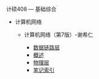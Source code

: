 <div class="sidebar-title">计硕408 — 基础综合</div>
<template id="root-breadcrumb">基础综合</template>

- 计算机网络

  - 计算机网络（第7版）-谢希仁

    - [数据链路层](document/计硕408/基础综合/计算机网络/计算机网络（第7版）-谢希仁/数据链路层.md)
    - [概述](document/计硕408/基础综合/计算机网络/计算机网络（第7版）-谢希仁/概述.md)
    - [物理层](document/计硕408/基础综合/计算机网络/计算机网络（第7版）-谢希仁/物理层.md)
    - [笔记索引](document/计硕408/基础综合/计算机网络/计算机网络（第7版）-谢希仁/笔记索引.md)

